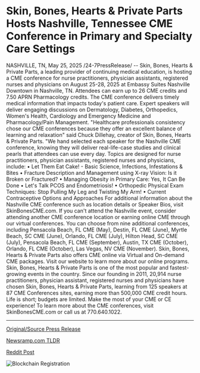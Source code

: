 # Skin, Bones, Hearts & Private Parts Hosts Nashville, Tennessee CME Conference in Primary and Specialty Care Settings

NASHVILLE, TN, May 25, 2025 /24-7PressRelease/ -- Skin, Bones, Hearts & Private Parts, a leading provider of continuing medical education, is hosting a CME conference for nurse practitioners, physician assistants, registered nurses and physicians on August 25-28, 2025 at Embassy Suites Nashville Downtown in Nashville, TN. Attendees can earn up to 26 CME credits and 7.50 APRN Pharmacology credits.   The CME conference delivers timely medical information that impacts today's patient care. Expert speakers will deliver engaging discussions on Dermatology, Diabetes, Orthopedics, Women's Health, Cardiology and Emergency Medicine and Pharmacology/Pain Management.  "Healthcare professionals consistency chose our CME conferences because they offer an excellent balance of learning and relaxation" said Chuck Dillehay, creator of Skin, Bones, Hearts & Private Parts. "We hand selected each speaker for the Nashville CME conference, knowing they will deliver real-life-case studies and clinical pearls that attendees can use every day.   Topics are designed for nurse practitioners, physician assistants, registered nurses and physicians, include: •	Let Them Eat Cake! - Basic Science, Infections, Infestations & Bites •	Fracture Description and Management using X-ray Vision: Is it Broken or Fractured? •	Managing Obesity in Primary Care: Yes, It Can Be Done •	Let's Talk PCOS and Endometriosis! •	Orthopedic Physical Exam Techniques: Stop Pulling My Leg and Twisting My Arm! •	Current Contraceptive Options and Approaches   For additional information about the Nashville CME conference such as location details or Speaker Bios, visit SkinBonesCME.com. If you can't attend the Nashville event, consider attending another CME conference location or earning online CME through our virtual conferences. You can choose from nine additional conferences, including Pensacola Beach, FL CME (May), Destin, FL CME (June), Myrtle Beach, SC CME (June), Orlando, FL CME (July), Hilton Head, SC CME (July), Pensacola Beach, FL CME (September), Austin, TX CME (October), Orlando, FL CME (October), Las Vegas, NV CME (November).   Skin, Bones, Hearts & Private Parts also offers CME online via Virtual and On-demand CME packages. Visit our website to learn more about our online programs.  Skin, Bones, Hearts & Private Parts is one of the most popular and fastest-growing events in the country. Since our founding in 2011, 20,914 nurse practitioners, physician assistant, registered nurses and physicians have chosen Skin, Bones, Hearts & Private Parts, learning from 125 speakers at 87 CME Conferences sites, earning more than 500,000 CME credit hours.  Life is short; budgets are limited. Make the most of your CME or CE experience! To learn more about the CME conferences, visit SkinBonesCME.com or call us at 770.640.1022. 

---

[Original/Source Press Release](https://www.24-7pressrelease.com/press-release/521136/skin-bones-hearts-private-parts-hosts-nashville-tennessee-cme-conference-in-primary-and-specialty-care-settings)
                    

[Newsramp.com TLDR](https://newsramp.com/curated-news/skin-bones-hearts-private-parts-to-host-cme-conference-in-nashville-tn/0cd44844a940389b329090604a1848ae) 

 



[Reddit Post](https://www.reddit.com/r/newsramp/comments/1kuwl77/skin_bones_hearts_private_parts_to_host_cme/) 



![Blockchain Registration](https://cdn.newsramp.app/24-7PressRelease/qrcode/255/25/veily6TU.webp)
